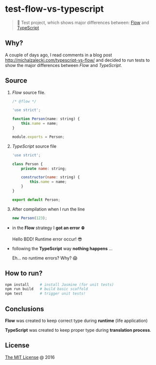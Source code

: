 # test-flow-vs-typescript

> :ledger: Test project, which shows major differences between: [Flow](https://flowtype.org/) and [TypeScript](https://www.typescriptlang.org/)

## Why?

A couple of days ago, I read comments in a blog post http://michalzalecki.com/typescript-vs-flow/
and decided to run tests to show the major differences between *Flow* and *TypeScript*.

## Source

1. *Flow* source file.
    
    ```javascript
    /* @flow */
    
    'use strict';
    
    function Person(name: string) {
        this.name = name;
    }
    
    module.exports = Person;
    ```
    
2. *TypeScript* source file
    
    ```javascript
    'use strict';
    
    class Person {
        private name: string;
    
        constructor(name: string) {
            this.name = name;
        }
    }
    
    export default Person;
    ```

3. After compilation when I run the line
    
    ```javascript
    new Person(123);
    ```

* in the **Flow** strategy I **got an error** &#x26D4; 

    Hello BDD! Runtime error occur! &#x1F60E;

* following the **TypeScript** way **nothing happens** ...

    Eh... no runtime errors? Why? &#x1F631; 

## How to run?

```bash
npm install     # install Jasmine (for unit tests)
npm run build   # build basic scaffold
npm test        # trigger unit tests!
```

## Conclusions

**Flow** was created to keep correct type during **runtime** (life application)

**TypeScript** was created to keep proper type during **translation process**.
    
## License

[The MIT License](http://piecioshka.mit-license.org) @ 2016
